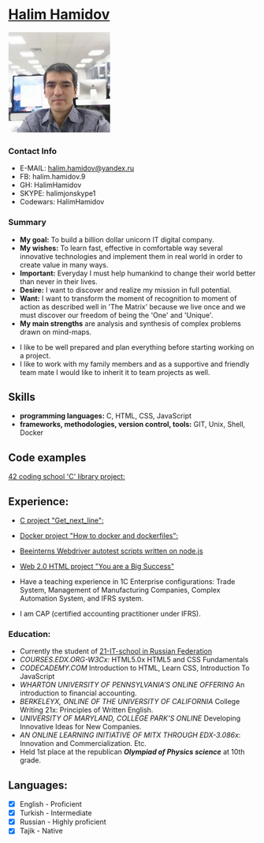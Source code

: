 
# [Halim Hamidov](https://www.instagram.com/halimjoni/)

![My Photo](img/Halim.jpg)  

### Contact Info 

+ E-MAIL: halim.hamidov@yandex.ru 
+ FB: halim.hamidov.9
+ GH: HalimHamidov
+ SKYPE: halimjonskype1
+ Codewars: HalimHamidov

### Summary

* **My goal:** To  build a billion dollar unicorn IT digital company.
* **My wishes:** To learn fast, effective in comfortable way several innovative technologies and implement them in real world in order to create value in many ways.
* **Important:** Everyday I must help humankind to change their world better than never in their lives.
* **Desire:** I want to discover and realize my mission in full potential.
* **Want:** I want to transform the moment of recognition to moment of action as described well in 'The Matrix' because we live once and we must discover our freedom of being the 'One' and 'Unique'.
* **My main strengths** are analysis and synthesis of complex problems drawn on mind-maps.
+ I like to be well prepared and plan everything before starting working on a project.
+ I like to  work with my family members and as a supportive and friendly team mate I would like to inherit it to team projects as well.

## Skills 

* **programming languages:** C, HTML, CSS, JavaScript
* **frameworks, methodologies, version control, tools:** GIT, Unix, Shell, Docker  

## Code examples

[42 coding school 'C' library project:](https://github.com/HalimHamidov/21-projects/tree/master/libft/Solutions%20to%20libft/libft_with_comments_and_main.c)


## Experience:

+ [C project "Get_next_line":](https://github.com/HalimHamidov/21-projects/tree/master/GNL_test/apearl)

+ [Docker project "How to docker and dockerfiles":](https://github.com/HalimHamidov/Docker/tree/master/apearl)

+ [Beeinterns Webdriver autotest scripts written on node.js](https://github.com/88Group/BeeInterns)

+ [Web 2.0 HTML project "You are a Big Success"](http://sorbontaxi.online/0-html/)

+ Have a teaching experience in 1C Enterprise configurations: Trade System, Management of Manufacturing Companies, Complex Automation System, and IFRS system. 

+ I am CAP (certified accounting practitioner under IFRS). 


### Education:
+ Currently the student of [21-IT-school in Russian Federation](http://21-school.ru/)
+ *COURSES.EDX.ORG-W3Cx:* HTML5.0x HTML5 and CSS Fundamentals  
+ *CODECADEMY.COM* Introduction to HTML, Learn CSS, Introduction To JavaScript  
+ *WHARTON UNIVERSITY OF PENNSYLVANIA’S ONLINE OFFERING* An introduction to financial accounting. 
+ *BERKELEYX, ONLINE OF THE UNIVERSITY OF CALIFORNIA* College Writing 21x: Principles of Written English. 
+ *UNIVERSITY OF MARYLAND, COLLEGE PARK'S ONLINE* Developing Innovative Ideas for New Companies. 
+ *AN ONLINE LEARNING INITIATIVE OF MITX THROUGH EDX-3.086x*: Innovation and Commercialization. Etc. 
+ Held 1st place at the republican ***Olympiad of Physics science*** at 10th grade. 

## Languages:
- [x] English - Proficient
- [x] Turkish - Intermediate
- [x] Russian - Highly proficient 
- [x] Tajik - Native
